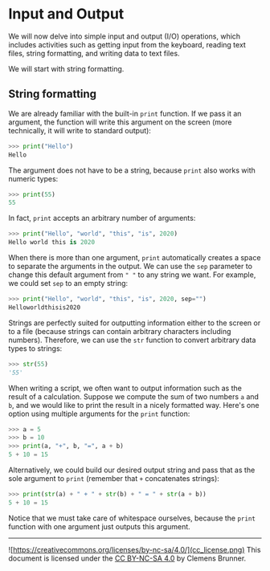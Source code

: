 Input and Output
================
We will now delve into simple input and output (I/O) operations, which includes activities such as getting input from the keyboard, reading text files, string formatting, and writing data to text files.

We will start with string formatting.

String formatting
-----------------
We are already familiar with the built-in `print` function. If we pass it an argument, the function will write this argument on the screen (more technically, it will write to standard output):

```python
>>> print("Hello")
Hello
```

The argument does not have to be a string, because `print` also works with numeric types:

```python
>>> print(55)
55
```

In fact, `print` accepts an arbitrary number of arguments:

```python
>>> print("Hello", "world", "this", "is", 2020)
Hello world this is 2020
```

When there is more than one argument, `print` automatically creates a space to separate the arguments in the output. We can use the `sep` parameter to change this default argument from `" "` to any string we want. For example, we could set `sep` to an empty string:

```python
>>> print("Hello", "world", "this", "is", 2020, sep="")
Helloworldthisis2020
```

Strings are perfectly suited for outputting information either to the screen or to a file (because strings can contain arbitrary characters including numbers). Therefore, we can use the `str` function to convert arbitrary data types to strings:

```python
>>> str(55)
'55'
```

When writing a script, we often want to output information such as the result of a calculation. Suppose we compute the sum of two numbers `a` and `b`, and we would like to print the result in a nicely formatted way. Here's one option using multiple arguments for the `print` function:

```python
>>> a = 5
>>> b = 10
>>> print(a, "+", b, "=", a + b)
5 + 10 = 15
```

Alternatively, we could build our desired output string and pass that as the sole argument to `print` (remember that `+` concatenates strings):

```python
>>> print(str(a) + " + " + str(b) + " = " + str(a + b))
5 + 10 = 15
```

Notice that we must take care of whitespace ourselves, because the `print` function with one argument just outputs this argument.


---
![https://creativecommons.org/licenses/by-nc-sa/4.0/](cc_license.png) This document is licensed under the [CC BY-NC-SA 4.0](https://creativecommons.org/licenses/by-nc-sa/4.0/) by Clemens Brunner.